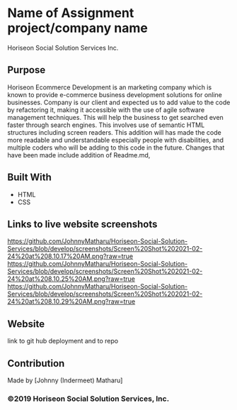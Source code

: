 # Name of Assignment project/company name
Horiseon Social Solution Services Inc. 

## Purpose
Horiseon Ecommerce Development is an marketing company which is known to provide e-commerce business development solutions for online businesses. Company is our client and expected us to add value to the code by refactoring it, making it accessible with the use of agile software management techniques. This will help the business to get searched even faster through search engines. This involves use of semantic HTML structures including screen readers. This addition will has made the code more readable and understandable especially people with disabilities, and multiple coders who will be adding to this code in the future. Changes that have been made include addition of Readme.md, 

## Built With
* HTML
* CSS

## Links to live website screenshots
https://github.com/JohnnyMatharu/Horiseon-Social-Solution-Services/blob/develop/screenshots/Screen%20Shot%202021-02-24%20at%208.10.17%20AM.png?raw=true
https://github.com/JohnnyMatharu/Horiseon-Social-Solution-Services/blob/develop/screenshots/Screen%20Shot%202021-02-24%20at%208.10.25%20AM.png?raw=true
https://github.com/JohnnyMatharu/Horiseon-Social-Solution-Services/blob/develop/screenshots/Screen%20Shot%202021-02-24%20at%208.10.29%20AM.png?raw=true


## Website
link to git hub deployment and to repo

## Contribution
Made by [Johnny (Indermeet) Matharu]

### ©️2019 Horiseon Social Solution Services, Inc.
